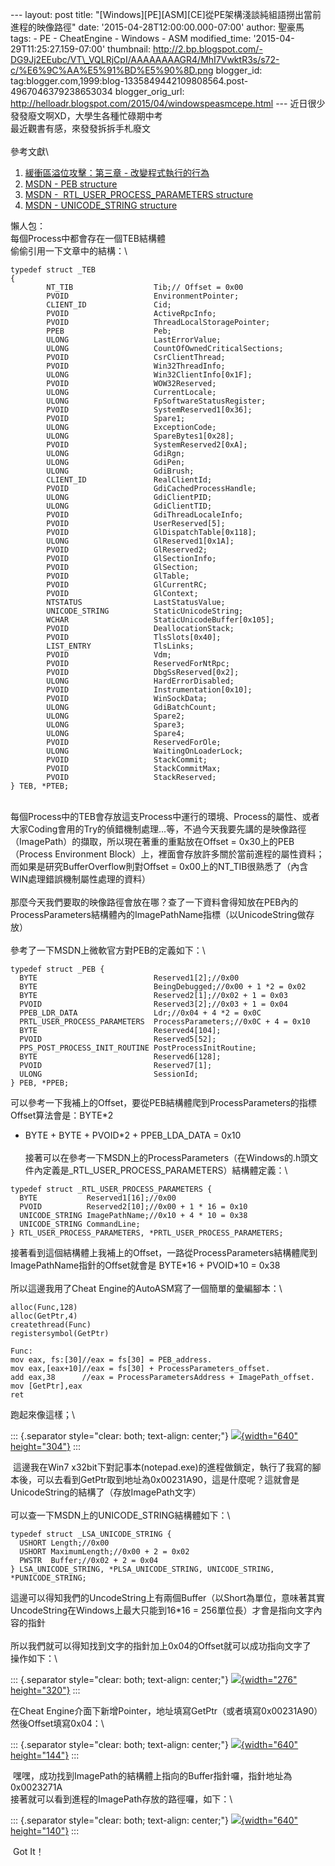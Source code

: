 \-\-- layout: post title:
\"\[Windows\]\[PE\]\[ASM\]\[CE\]從PE架構淺談純組語撈出當前進程的映像路徑\"
date: \'2015-04-28T12:00:00.000-07:00\' author: 聖豪馬 tags: - PE -
CheatEngine - Windows - ASM modified\_time:
\'2015-04-29T11:25:27.159-07:00\' thumbnail:
http://2.bp.blogspot.com/-DG9Jj2EEubc/VT\_VQLRjCpI/AAAAAAAAGR4/MhI7VwktR3s/s72-c/%E6%9C%AA%E5%91%BD%E5%90%8D.png
blogger\_id:
tag:blogger.com,1999:blog-1335849442109808564.post-4967046379238653034
blogger\_orig\_url:
http://helloadr.blogspot.com/2015/04/windowspeasmcepe.html \-\--
近日很少發發廢文啊XD，大學生各種忙碌期中考\
最近觀書有感，來發發拆拆手札廢文\
\
參考文獻\

1.  [緩衝區溢位攻擊：第三章 -
    改變程式執行的行為](http://securityalley.blogspot.tw/2013/06/blog-post.html)
2.  [MSDN - PEB
    structure](https://msdn.microsoft.com/en-us/library/windows/desktop/aa813706%28v=vs.85%29.aspx)
3.  [MSDN -  RTL\_USER\_PROCESS\_PARAMETERS
    structure](https://msdn.microsoft.com/en-us/library/windows/desktop/aa813741%28v=vs.85%29.aspx)
4.  [MSDN - UNICODE\_STRING
    structure](https://msdn.microsoft.com/en-us/library/windows/desktop/aa380518%28v=vs.85%29.aspx)

懶人包：\
每個Process中都會存在一個TEB結構體\
偷偷引用一下文章中的結構：\

``` {.brush: .cpp;}
typedef struct _TEB
{
        NT_TIB                  Tib;// Offset = 0x00
        PVOID                   EnvironmentPointer;
        CLIENT_ID               Cid;
        PVOID                   ActiveRpcInfo;
        PVOID                   ThreadLocalStoragePointer;
        PPEB                    Peb;
        ULONG                   LastErrorValue;
        ULONG                   CountOfOwnedCriticalSections;
        PVOID                   CsrClientThread;
        PVOID                   Win32ThreadInfo;
        ULONG                   Win32ClientInfo[0x1F];
        PVOID                   WOW32Reserved;
        ULONG                   CurrentLocale;
        ULONG                   FpSoftwareStatusRegister;
        PVOID                   SystemReserved1[0x36];
        PVOID                   Spare1;
        ULONG                   ExceptionCode;
        ULONG                   SpareBytes1[0x28];
        PVOID                   SystemReserved2[0xA];
        ULONG                   GdiRgn;
        ULONG                   GdiPen;
        ULONG                   GdiBrush;
        CLIENT_ID               RealClientId;
        PVOID                   GdiCachedProcessHandle;
        ULONG                   GdiClientPID;
        ULONG                   GdiClientTID;
        PVOID                   GdiThreadLocaleInfo;
        PVOID                   UserReserved[5];
        PVOID                   GlDispatchTable[0x118];
        ULONG                   GlReserved1[0x1A];
        PVOID                   GlReserved2;
        PVOID                   GlSectionInfo;
        PVOID                   GlSection;
        PVOID                   GlTable;
        PVOID                   GlCurrentRC;
        PVOID                   GlContext;
        NTSTATUS                LastStatusValue;
        UNICODE_STRING          StaticUnicodeString;
        WCHAR                   StaticUnicodeBuffer[0x105];
        PVOID                   DeallocationStack;
        PVOID                   TlsSlots[0x40];
        LIST_ENTRY              TlsLinks;
        PVOID                   Vdm;
        PVOID                   ReservedForNtRpc;
        PVOID                   DbgSsReserved[0x2];
        ULONG                   HardErrorDisabled;
        PVOID                   Instrumentation[0x10];
        PVOID                   WinSockData;
        ULONG                   GdiBatchCount;
        ULONG                   Spare2;
        ULONG                   Spare3;
        ULONG                   Spare4;
        PVOID                   ReservedForOle;
        ULONG                   WaitingOnLoaderLock;
        PVOID                   StackCommit;
        PVOID                   StackCommitMax;
        PVOID                   StackReserved;
} TEB, *PTEB; 
```

\
每個Process中的TEB會存放這支Process中運行的環境、Process的屬性、或者大家Coding會用的Try的偵錯機制處理\...等，不過今天我要先講的是映像路徑（ImagePath）的擷取，所以現在著重的重點放在Offset
= 0x30上的PEB（Process Environment
Block）上，裡面會存放許多關於當前進程的屬性資料；而如果是研究BufferOverflow則對Offset
= 0x00上的NT\_TIB很熟悉了（內含WIN處理錯誤機制屬性處理的資料）\
\
那麼今天我們要取的映像路徑會放在哪？查了一下資料會得知放在PEB內的ProcessParameters結構體內的ImagePathName指標（以UnicodeString做存放）\
\
參考了一下MSDN上微軟官方對PEB的定義如下：\

``` {.brush .: .cpp;}
typedef struct _PEB {
  BYTE                          Reserved1[2];//0x00
  BYTE                          BeingDebugged;//0x00 + 1 *2 = 0x02
  BYTE                          Reserved2[1];//0x02 + 1 = 0x03
  PVOID                         Reserved3[2];//0x03 + 1 = 0x04
  PPEB_LDR_DATA                 Ldr;//0x04 + 4 *2 = 0x0C
  PRTL_USER_PROCESS_PARAMETERS  ProcessParameters;//0x0C + 4 = 0x10
  BYTE                          Reserved4[104];
  PVOID                         Reserved5[52];
  PPS_POST_PROCESS_INIT_ROUTINE PostProcessInitRoutine;
  BYTE                          Reserved6[128];
  PVOID                         Reserved7[1];
  ULONG                         SessionId;
} PEB, *PPEB;
```

可以參考一下我補上的Offset，要從PEB結構體爬到ProcessParameters的指標Offset算法會是：BYTE\*2
+ BYTE + BYTE + PVOID\*2 + PPEB\_LDA\_DATA = 0x10\
\
接著可以在參考一下MSDN上的ProcessParameters（在Windows的.h頭文件內定義是\_RTL\_USER\_PROCESS\_PARAMETERS）結構體定義：\

``` {.brush: .cpp;}
typedef struct _RTL_USER_PROCESS_PARAMETERS {
  BYTE           Reserved1[16];//0x00
  PVOID          Reserved2[10];//0x00 + 1 * 16 = 0x10
  UNICODE_STRING ImagePathName;//0x10 + 4 * 10 = 0x38
  UNICODE_STRING CommandLine;
} RTL_USER_PROCESS_PARAMETERS, *PRTL_USER_PROCESS_PARAMETERS;
```

接著看到這個結構體上我補上的Offset，一路從ProcessParameters結構體爬到ImagePathName指針的Offset就會是
BYTE\*16 + PVOID\*10 = 0x38\
\
所以這邊我用了Cheat Engine的AutoASM寫了一個簡單的彙編腳本：\

``` {.brush: .cpp;}
alloc(Func,128)
alloc(GetPtr,4)
createthread(Func)
registersymbol(GetPtr)

Func:
mov eax, fs:[30]//eax = fs[30] = PEB_address.
mov eax,[eax+10]//eax = fs[30] + ProcessParameters_offset.
add eax,38      //eax = ProcessParametersAddress + ImagePath_offset.
mov [GetPtr],eax
ret
```

跑起來像這樣；\

::: {.separator style="clear: both; text-align: center;"}
[![](http://2.bp.blogspot.com/-DG9Jj2EEubc/VT_VQLRjCpI/AAAAAAAAGR4/MhI7VwktR3s/s1600/%E6%9C%AA%E5%91%BD%E5%90%8D.png){width="640"
height="304"}](http://2.bp.blogspot.com/-DG9Jj2EEubc/VT_VQLRjCpI/AAAAAAAAGR4/MhI7VwktR3s/s1600/%E6%9C%AA%E5%91%BD%E5%90%8D.png)
:::

 這邊我在Win7
x32bit下對記事本(notepad.exe)的進程做鎖定，執行了我寫的腳本後，可以去看到GetPtr取到地址為0x00231A90，這是什麼呢？這就會是UnicodeString的結構了（存放ImagePath文字）\
\
可以查一下MSDN上的UNICODE\_STRING結構體如下：\

``` {.brush:cpp;}
typedef struct _LSA_UNICODE_STRING {
  USHORT Length;//0x00
  USHORT MaximumLength;//0x00 + 2 = 0x02
  PWSTR  Buffer;//0x02 + 2 = 0x04
} LSA_UNICODE_STRING, *PLSA_UNICODE_STRING, UNICODE_STRING, *PUNICODE_STRING;
```

這邊可以得知我們的UncodeString上有兩個Buffer（以Short為單位，意味著其實UncodeString在Windows上最大只能到16\*16
= 256單位長）才會是指向文字內容的指針\
\
所以我們就可以得知找到文字的指針加上0x04的Offset就可以成功指向文字了\
操作如下：\

::: {.separator style="clear: both; text-align: center;"}
[![](http://2.bp.blogspot.com/-HcXa45BMx_Y/VT_XNZuYemI/AAAAAAAAGSE/KzmVZTUQS_w/s1600/%E6%9C%AA%E5%91%BD%E5%90%8D.png){width="276"
height="320"}](http://2.bp.blogspot.com/-HcXa45BMx_Y/VT_XNZuYemI/AAAAAAAAGSE/KzmVZTUQS_w/s1600/%E6%9C%AA%E5%91%BD%E5%90%8D.png)
:::

在Cheat
Engine介面下新增Pointer，地址填寫GetPtr（或者填寫0x00231A90）然後Offset填寫0x04：\

::: {.separator style="clear: both; text-align: center;"}
[![](http://2.bp.blogspot.com/-DpB04DfRIcE/VT_XhkB3O8I/AAAAAAAAGSM/sejPqaiuoog/s1600/%E6%9C%AA%E5%91%BD%E5%90%8D.png){width="640"
height="144"}](http://2.bp.blogspot.com/-DpB04DfRIcE/VT_XhkB3O8I/AAAAAAAAGSM/sejPqaiuoog/s1600/%E6%9C%AA%E5%91%BD%E5%90%8D.png)
:::

 嘿嘿，成功找到ImagePath的結構體上指向的Buffer指針囉，指針地址為0x0023271A\
接著就可以看到進程的ImagePath存放的路徑囉，如下：\

::: {.separator style="clear: both; text-align: center;"}
[![](http://1.bp.blogspot.com/-L8fVBdoqa80/VT_YGfaf3bI/AAAAAAAAGSU/A5lmoh_U6jY/s1600/%E6%9C%AA%E5%91%BD%E5%90%8D.png){width="640"
height="140"}](http://1.bp.blogspot.com/-L8fVBdoqa80/VT_YGfaf3bI/AAAAAAAAGSU/A5lmoh_U6jY/s1600/%E6%9C%AA%E5%91%BD%E5%90%8D.png)
:::

 Got It！
